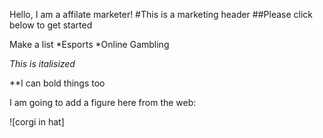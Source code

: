 Hello, I am a affilate marketer!
#This is a marketing header
##Please click below to get started

Make a list
 *Esports
 *Online Gambling
 
 *This is italisized*
 
 **I can bold things too
 
 I am going to add a figure here from the web:
 
 ![corgi in hat] 
